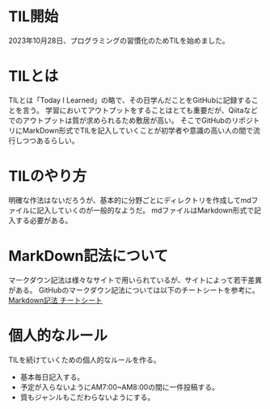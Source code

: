 #  TIL開始
2023年10月28日、プログラミングの習慣化のためTILを始めました。

#  TILとは
TILとは「Today I Learned」の略で、その日学んだことをGitHubに記録することを言う。
学習においてアウトプットをすることはとても重要だが、Qiitaなどでのアウトプットは質が求められるため敷居が高い。
そこでGitHubのリポジトリにMarkDown形式でTILを記入していくことが初学者や意識の高い人の間で流行しつつあるらしい。

#  TILのやり方
明確な作法はないだろうが、基本的に分野ごとにディレクトリを作成してmdファイルに記入していくのが一般的なようだ。
mdファイルはMarkdown形式で記入する必要がある。

#  MarkDown記法について
マークダウン記法は様々なサイトで用いられているが、サイトによって若干差異がある。
GitHubのマークダウン記法については以下のチートシートを参考に。  
[Markdown記法 チートシート](https://gist.github.com/mignonstyle/083c9e1651d7734f84c99b8cf49d57fa#file-markdown-cheatsheet-md)

#  個人的なルール
TILを続けていくための個人的なルールを作る。
- 基本毎日記入する。
- 予定が入らないようにAM7:00~AM8:00の間に一件投稿する。
- 質もジャンルもこだわらないようにする。
